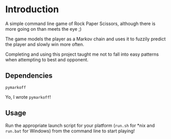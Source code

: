 # Introduction
A simple command line game of Rock Paper Scissors, although there is more going on than meets the eye ;)

The game models the player as a Markov chain and uses it to fuzzily predict the player and slowly win more often.

Completing and using this project taught me not to fall into easy patterns when attempting to best and opponent.

## Dependencies
```
pymarkoff
```
Yo, I wrote `pymarkoff`!

## Usage
Run the appropriate launch script for your platform (`run.sh` for *nix and `run.bat` for Windows) from the command line to start playing!